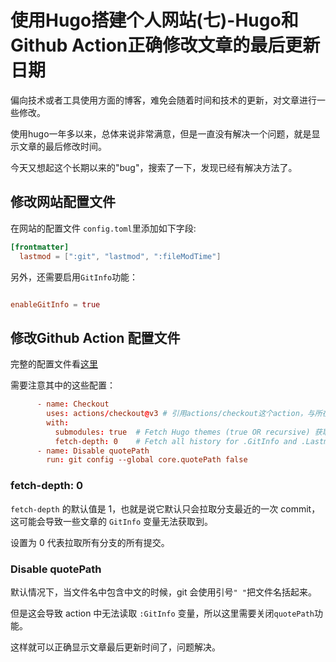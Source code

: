 # 使用Hugo搭建个人网站(七)-Hugo和Github Action正确修改文章的最后更新日期

偏向技术或者工具使用方面的博客，难免会随着时间和技术的更新，对文章进行一些修改。

使用hugo一年多以来，总体来说非常满意，但是一直没有解决一个问题，就是显示文章的最后修改时间。

今天又想起这个长期以来的"bug"，搜索了一下，发现已经有解决方法了。

## 修改网站配置文件

在网站的配置文件 `config.toml`里添加如下字段:

``` toml
[frontmatter]
  lastmod = [":git", "lastmod", ":fileModTime"]
```

另外，还需要启用`GitInfo`功能：

```toml

enableGitInfo = true
```

## 修改Github Action 配置文件

完整的配置文件看[这里](https://dnwzlx.com/posts/95a48970/#%E7%BD%91%E7%AB%99%E8%AE%BE%E7%BD%AE)

需要注意其中的这些配置：

```toml
      - name: Checkout
        uses: actions/checkout@v3 # 引用actions/checkout这个action，与所在的github仓库同名
        with:
          submodules: true  # Fetch Hugo themes (true OR recursive) 获取submodule主题
          fetch-depth: 0    # Fetch all history for .GitInfo and .Lastmod
      - name: Disable quotePath
        run: git config --global core.quotePath false
```

### fetch-depth: 0

`fetch-depth` 的默认值是 1，也就是说它默认只会拉取分支最近的一次 commit，这可能会导致一些文章的 `GitInfo` 变量无法获取到。

设置为 0 代表拉取所有分支的所有提交。

### Disable quotePath

默认情况下，当文件名中包含中文的时候，git 会使用引号`" "`把文件名括起来。

但是这会导致 action 中无法读取 `:GitInfo` 变量，所以这里需要关闭`quotePath`功能。

这样就可以正确显示文章最后更新时间了，问题解决。

